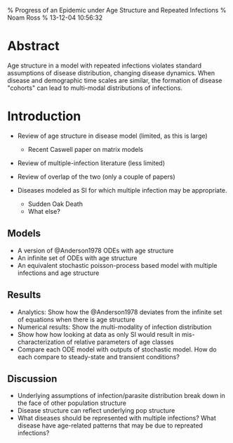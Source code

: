 % Progress of an Epidemic under Age Structure and Repeated Infections
% Noam Ross
% 13-12-04 10:56:32

Abstract
========

Age structure in a model with repeated infections violates standard assumptions
of disease distribution, changing disease dynamics. When disease and demographic
time scales are similar, the formation of disease "cohorts" can lead to
multi-modal distributions of infections.

Introduction
============

-   Review of age structure in disease model (limited, as this is large)
    -   Recent Caswell paper on matrix models

-   Review of multiple-infection literature (less limited)
-   Review of overlap of the two (only a couple of papers)

-   Diseases modeled as SI for which multiple infection may be appropriate.
    - Sudden Oak Death
    - What else?
    
## Models

-   A version of @Anderson1978 ODEs with age structure
-   An infinite set of ODEs with age structure
-   An equivalent stochastic poisson-process based model with multiple
    infections and age structure
    
## Results

-   Analytics: Show how the @Anderson1978 deviates from the infinite set of
    equations when there is age structure
-   Numerical results: Show the multi-modality of infection distribution
-   Show how how looking at data as only SI would result in mis-characterization
    of relative parameters of age classes
-   Compare each ODE model with outputs of stochastic model. How do each compare
    to steady-state and transient conditions?

## Discussion

-   Underlying assumptions of infection/parasite distribution break down in the
    face of other population structure
-   Disease structure can reflect underlying pop structure
-   What diseases should be represented with multiple infections? What disease
    have age-related patterns that may be due to repreated infections?

